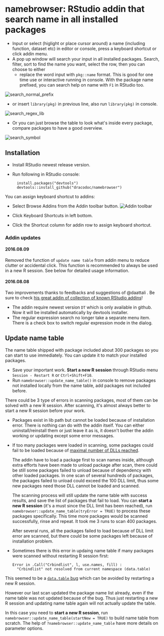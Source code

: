 # namebrowser: RStudio addin that search name in all installed packages

- Input or select (higlight or place cursor around) a name (including function, dataset etc) in editor or console, press a keyboard shortcut or click addin menu.
- A pop up window will search your input in all installed packages. Search, filter, sort to find the name you want, select the row, then you can choose to either
  + replace the word input with `pkg::name` format. This is good for one time use or interactive running in console. With the package name prefixed, you can search help on name with `F1` in RStudio too.

![search_normal_prefix](/inst/screenshot/search_normal_prefix.gif)

  + or insert `library(pkg)` in previous line, also run `library(pkg)` in console.

![search_regex_lib](/inst/screenshot/search_regex_lib.gif)

- Or you can just browse the table to look what's inside every package, compare packages to have a good overview.

![search_symbol](/inst/screenshot/search_symbol.gif)

## Installation

- Install RStudio newest release version.
- Run following in RStudio console:

        install.packages("devtools") 
        devtools::install_github("dracodoc/namebrowser")

You can assign keyboard shortcut to addins:

- Select Browse Addins from the Addin toolbar button.
![Addin toolbar](/inst/screenshot/addin_toolbar.png)

- Click Keyboard Shortcuts in left bottom.
- Click the Shortcut column for addin row to assign keyboard shortcut.

### Addin updates
#### 2016.08.09  
Removed the function of `update name table` from addin menu to reduce clutter or accidental click. This function is recommended to always be used in a new R session. See below for detailed usage information.

#### 2016.08.08  
Two improvements thanks to feedbacks and suggestions of @daattali . Be sure to check [his great addin of collection of known RStudio addins](https://github.com/daattali/addinslist)!
- The addin require newest version `DT` which is only available in github. Now it will be installed automatically by devtools installer.
- The regular expression search no longer take a separate menu item. There is a check box to switch regular expression mode in the dialog.

## Update name table

The name table shipped with package included about 300 packages so you can start to use immediately. You can update it to match your installed packages. 

- Save your important work. **Start a new R session** through RStudio menu `Session - Restart R` or `Ctrl+Shift+F10`. 
- Run `namebrowser::update_name_table()` in console to remove packages not installed locally from the name table, add packages not included before.

There could be 3 type of errors in scanning packages, most of them can be solved with a new R session. After scanning, it's almost always better to start a new R session before your work.

  - Packages exist in lib path but cannot be loaded because of installation error. There is nothing can do with the addin itself. You can either uninstall/reinstall them or just leave it as is, it doesn't bother the addin working or updating except some error messages.
  - If too many packages were loaded in scanning, some packages could fail to be loaded because of [maximal number of DLLs reached](http://stackoverflow.com/questions/24832030/exceeded-maximum-number-of-dlls-in-r).

    The addin have to load a package first to scan names inside, although extra efforts have been made to unload package after scan, there could be still some packages failed to unload because of dependency with other loaded packages. In one scan of several hundreds of packages, the packages failed to unload could exceed the 100 DLL limit, thus some new packages need those DLL cannot be loaded and scanned.

    The scanning process will still update the name table with success results, and save the list of packages that fail to load. You can **start a new R session** (it's a must since the DLL limit has been reached), run `namebrowser::update_name_table(tryError = TRUE)` to process these packages specifically. This time more packages would be scanned successfully, rinse and repeat. It took me 3 runs to scan 400 packages.

    After several runs, all the packages failed to load because of DLL limit error are scanned, but there could be some packages left because of installation problem. 
      
  - Sometimes there is this error in updaing name table if many packages were scanned without restarting R session first:
  
        Error in .Call("Crbindlist", l, use.names, fill) : 
          "Crbindlist" not resolved from current namespace (data.table)
  
  This seemed to be a [`data.table` bug](https://github.com/Rdatatable/data.table/issues/1467) which can be avoided by restarting a new R session.

  However our last scan updated the package name list already, even if the name table was not updated because of the bug. Thus just restarting a new R session and updating name table again will not actually update the table.
  
  In this case you need to **start a new R session**, run `namebrowser::update_name_table(startNew = TRUE)` to build name table from scratch. The help of `?namebrowser::update_name_table` have more details on parameter options.
